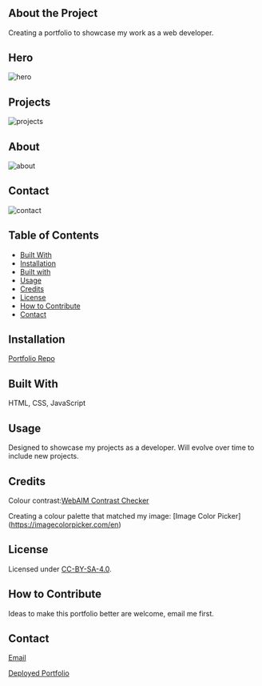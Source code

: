 # <Portfolio-OrcunSarmis>


## About the Project

Creating a portfolio to showcase my work as a web developer.

## Hero

![hero](https://user-images.githubusercontent.com/79064464/177238433-a055e5fd-32c8-4c90-8907-cd3054ecb49a.png)

## Projects

![projects](https://user-images.githubusercontent.com/79064464/177238614-b0fc09c8-5c8c-44d8-ab89-8a7d4c90b34e.png)

## About

![about](https://user-images.githubusercontent.com/79064464/177238723-837b49a9-101d-4e31-bd09-eef54ef43e0f.png)

## Contact

![contact](https://user-images.githubusercontent.com/79064464/177238822-2ab9fa17-90e2-49c4-995b-761cbddba5dc.png)

## Table of Contents 

- [Built With](#BuiltWith)
- [Installation](#Installation)
- [Built with](#Builtwith)
- [Usage](#usage)
- [Credits](#credits)
- [License](#license)
- [How to Contribute](#HowtoContribute)
- [Contact](#Contact)

## Installation

[Portfolio Repo](https://github.com/orcunSarmis/Portfolio-)

## Built With

HTML, CSS, JavaScript

## Usage

Designed to showcase my projects as a developer. Will evolve over time to include new projects.

## Credits

Colour contrast:[WebAIM Contrast Checker]( https://webaim.org/resources/contrastchecker/)

Creating a colour palette that matched my image: [Image Color Picker] (https://imagecolorpicker.com/en)

## License

Licensed under [CC-BY-SA-4.0]( https://choosealicense.com/licenses/cc-by-sa-4.0/).

## How to Contribute

Ideas to make this portfolio better are welcome, email me first.

## Contact

[Email](orcunsarmis@gmail.com)

[Deployed Portfolio](https://orcunsarmis.github.io/Portfolio-/)
